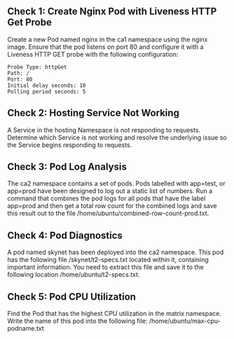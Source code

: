 ## Check 1: Create Nginx Pod with Liveness HTTP Get Probe

Create a new Pod named nginx in the ca1 namespace using the nginx image. 
Ensure that the pod listens on port 80 and configure it with a Liveness HTTP GET probe with the following configuration:

    Probe Type: httpGet
    Path: /
    Port: 80
    Initial delay seconds: 10
    Polling period seconds: 5


## Check 2: Hosting Service Not Working

A Service in the hosting Namespace is not responding to requests. 
Determine which Service is not working and resolve the underlying issue so the Service begins responding to requests.

## Check 3: Pod Log Analysis

The ca2 namespace contains a set of pods. Pods labelled with app=test, or app=prod have been designed to log out a static list of numbers. 
Run a command that combines the pod logs for all pods that have the label app=prod and 
then get a total row count for the combined logs and save this result out to the file /home/ubuntu/combined-row-count-prod.txt.

## Check 4: Pod Diagnostics

A pod named skynet has been deployed into the ca2 namespace. 
This pod has the following file /skynet/t2-specs.txt located within it, containing important information. 
You need to extract this file and save it to the following location /home/ubuntu/t2-specs.txt.

## Check 5: Pod CPU Utilization

Find the Pod that has the highest CPU utilization in the matrix namespace. Write the name of this pod into the following file: /home/ubuntu/max-cpu-podname.txt
